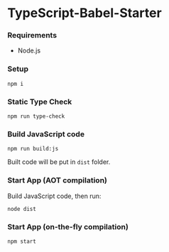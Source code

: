 # TypeScript-Babel-Starter

### Requirements

- Node.js

### Setup

```shell
npm i
```

### Static Type Check

```shell
npm run type-check
```

### Build JavaScript code

```shell
npm run build:js
```

Built code will be put in `dist` folder.

### Start App (AOT compilation)

Build JavaScript code, then run:

```shell
node dist
```

### Start App (on-the-fly compilation)

```shell
npm start
```
